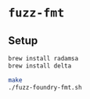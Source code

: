 # `fuzz-fmt`


## Setup

```bash
brew install radamsa
brew install delta
```

```bash
make
./fuzz-foundry-fmt.sh
```